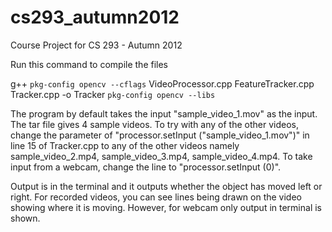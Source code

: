 cs293_autumn2012
================

Course Project for CS 293 - Autumn 2012

Run this command to compile the files

g++ `pkg-config opencv --cflags` VideoProcessor.cpp FeatureTracker.cpp Tracker.cpp -o Tracker `pkg-config opencv --libs`

The program by default takes the input "sample_video_1.mov" as the input. The tar file gives 4 sample videos. To try with any of the other videos, change the parameter of "processor.setInput ("sample_video_1.mov")" in line 15 of Tracker.cpp to any of the other videos namely sample_video_2.mp4, sample_video_3.mp4, sample_video_4.mp4. To take input from a webcam, change the line to "processor.setInput (0)".

Output is in the terminal and it outputs whether the object has moved left or right. For recorded videos, you can see lines being drawn on the video showing where it is moving. However, for webcam only output in terminal is shown.